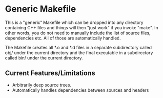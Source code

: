 Generic Makefile
================

This is a "generic" Makefile which can be dropped into any directory
containing C++ files and things will then "just work" if you invoke "make".
In other words, you do not need to manually include the list of source
files, dependencies etc.  All of those are automatically handled.

The Makefile creates all *.o and *.d files in a separate subdirectory
called obj/ under the current directory and the final executable in a
subdirectory called bin/ under the current directory.

Current Features/Limitations
----------------------------

* Arbitrarily deep source trees.
* Automatically handles dependencies between sources and headers
